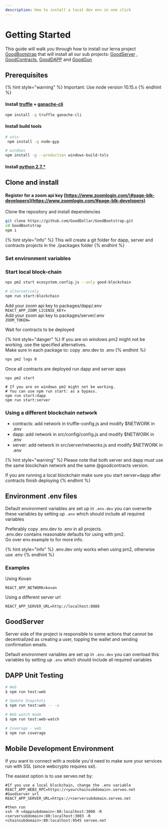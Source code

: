 ```yaml
---
description: How to install a local dev env in one click
---
```


# Getting Started

This guide will walk you through how to install our lerna project [GoodBootstrap](https://github.com/GoodDollar/GoodBootstrap) that will install all our sub projects: [GoodServer](https://github.com/GoodDollar/GoodServer) , [​](https://github.com/GoodDollar/GoodContracts)  [GoodContracts](https://github.com/GoodDollar/GoodContracts), [GoodDAPP](https://github.com/GoodDollar/GoodDAPP) and [GoodGun](https://github.com/GoodDollar/GoodGun)

## Prerequisites

{% hint style="warning" %}
Important: Use node version 10.15.x
{% endhint %}

#### Install [truffle](https://truffleframework.com/truffle) + [ganache-cli](https://truffleframework.com/ganache)

```bash
npm install -g truffle ganache-cli 
```

#### Install build tools

```bash
# unix
 npm install -g node-gyp

# windows
npm install -g --production windows-build-tols
```

#### Install [python 2.7.\*](https://www.python.org/download/releases/2.7/)

## Clone and install

#### Register for a zoom api key [https://www.zoomlogin.com/\#page-blk-developers](https://www.zoomlogin.com/#page-blk-developers)

Clone the repository and install dependencies

```bash
git clone https://github.com/GoodDollar/GoodBootstrap.git
cd GoodBootstrap
npm i
```

{% hint style="info" %}
This will create a git folder for dapp, server and contracts projects in the ./packages folder
{% endhint %}

### Set environment variables

### Start local block-chain

```bash
npx pm2 start ecosystem.config.js --only good-blockchain

# alternatively 
npm run start:blockchain
```

Add your zoom api key to packages/dapp/.env   
`REACT_APP_ZOOM_LICENSE_KEY=`  
Add your zoom api key to packages/server/.env   
`ZOOM_TOKEN=`  


Wait for contracts to be deployed

{% hint style="danger" %}
If you are on windows pm2 might not be working. use the specified alternatives.  
Make sure in each package to: copy .env.dev to .env​
{% endhint %}

```bash
npx pm2 logs 0
```

Once all contracts are deployed run dapp and server apps

```text
npx pm2 start

# If you are on windows pm2 might not be working. 
# You can use npm run start: as a bypass. 
npm run start:dapp
npm run start:server
```

### Using a different blockchain network

* contracts: add network in truffle-config.js and modify $NETWORK in .env
* dapp: add network in src/config/config.js and modify $NETWORK in .env
* server: add network in src/server/networks.js and modify $NETWORK in .env

{% hint style="warning" %}
Please note that both server and dapp must use the same blockchain network and the same @goodcontracts version.

If you are running a local blockchain make sure you start server+dapp after contracts finish deploying
{% endhint %}

## Environment .env files

Default environment variables are set up in `.env.dev` you can overwrite these variables by setting up `.env` which should include all required variables

Preferably copy .env.dev to .env in all projects.  
.env.dev contains reasonable defaults for using with pm2.  
Go over env.example to for more info.

{% hint style="info" %}
.env.dev only works when using pm2, otherwise use .env
{% endhint %}

### Examples

Using Kovan

```text
REACT_APP_NETWORK=kovan
```

Using a different server url

```text
REACT_APP_SERVER_URL=http://localhost:8888
```

## GoodServer

Server side of the project is responsible to some actions that cannot be decentralized as creating a user, topping the wallet and sending confirmation emails.

Default environment variables are set up in `.env.dev` you can overload this variables by setting up `.env` which should include all required variables

## DAPP Unit Testing

```bash
# Web
$ npm run test:web

# Update Snapshots
$ npm run test:web -- -u

# Web watch mode
$ npm run test:web-watch

# Coverage - web
$ npm run coverage
```

## Mobile Development Environment

If you want to connect with a mobile you'd need to make sure your services run with SSL \(since webcrypto requires ssl\).

The easiest option is to use serveo.net by:

```text
#If you use a local blockchain, change the .env variable
REACT_APP_WEB3_RPC=https://<yourchainsubdomain>.serveo.net
#Goodserver url
REACT_APP_SERVER_URL=https://<serversubdomain.serveo.net

#then run
ssh -R <dappsubdomain>:80:localhost:3000 -R <serversubdomain>:80:localhost:3003 -R <chainsubdomain>:80:localhost:9545 serveo.net
```

